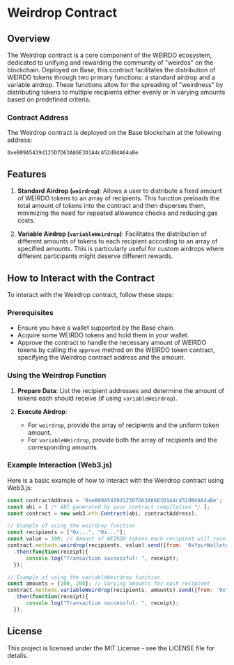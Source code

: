 # Weirdrop Contract

## Overview

The Weirdrop contract is a core component of the WEIRDO ecosystem, dedicated to unifying and rewarding the community of "weirdos" on the blockchain. Deployed on Base, this contract facilitates the distribution of WEIRDO tokens through two primary functions: a standard airdrop and a variable airdrop. These functions allow for the spreading of "weirdness" by distributing tokens to multiple recipients either evenly or in varying amounts based on predefined criteria.

### Contract Address

The Weirdrop contract is deployed on the Base blockchain at the following address:

```
0xeB09A5419d125D7D63A86E3D1A4c452dBdA64aBe
```

## Features

1. **Standard Airdrop (`weirdrop`)**: Allows a user to distribute a fixed amount of WEIRDO tokens to an array of recipients. This function preloads the total amount of tokens into the contract and then disperses them, minimizing the need for repeated allowance checks and reducing gas costs.

2. **Variable Airdrop (`variableWeirdrop`)**: Facilitates the distribution of different amounts of tokens to each recipient according to an array of specified amounts. This is particularly useful for custom airdrops where different participants might deserve different rewards.

## How to Interact with the Contract

To interact with the Weirdrop contract, follow these steps:

### Prerequisites

- Ensure you have a wallet supported by the Base chain.
- Acquire some WEIRDO tokens and hold them in your wallet.
- Approve the contract to handle the necessary amount of WEIRDO tokens by calling the `approve` method on the WEIRDO token contract, specifying the Weirdrop contract address and the amount.

### Using the Weirdrop Function

1. **Prepare Data**: List the recipient addresses and determine the amount of tokens each should receive (if using `variableWeirdrop`).

2. **Execute Airdrop**:
   - For `weirdrop`, provide the array of recipients and the uniform token amount.
   - For `variableWeirdrop`, provide both the array of recipients and the corresponding amounts.

### Example Interaction (Web3.js)

Here is a basic example of how to interact with the Weirdrop contract using Web3.js:

```javascript
const contractAddress = '0xeB09A5419d125D7D63A86E3D1A4c452dBdA64aBe';
const abi = [ /* ABI generated by your contract compilation */ ];
const contract = new web3.eth.Contract(abi, contractAddress);

// Example of using the weirdrop function
const recipients = ["0x...", "0x..."];
const value = 100; // Amount of WEIRDO tokens each recipient will receive
contract.methods.weirdrop(recipients, value).send({from: '0xYourWalletAddress'})
  .then(function(receipt){
      console.log("Transaction successful: ", receipt);
  });

// Example of using the variableWeirdrop function
const amounts = [100, 200]; // Varying amounts for each recipient
contract.methods.variableWeirdrop(recipients, amounts).send({from: '0xYourWalletAddress'})
  .then(function(receipt){
      console.log("Transaction successful: ", receipt);
  });
```

## License

This project is licensed under the MIT License - see the LICENSE file for details.
